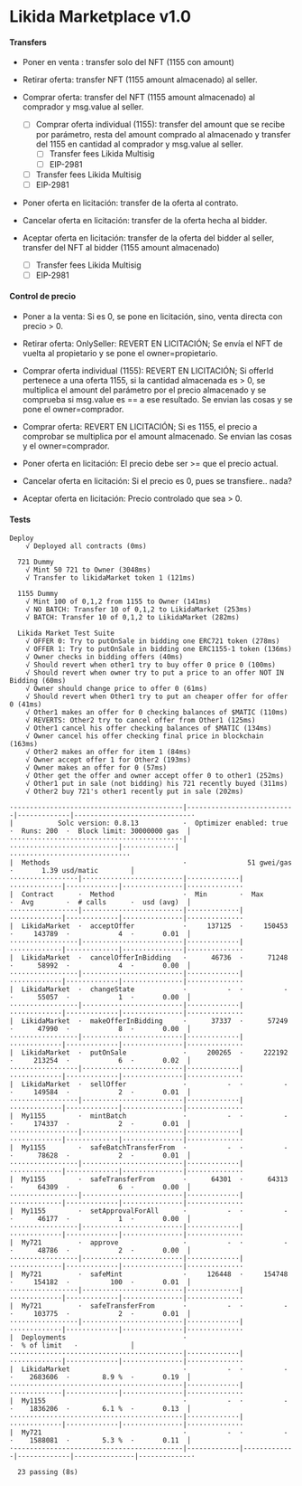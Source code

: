 
# Likida Marketplace v1.0

#### Transfers

- Poner en venta : transfer solo del NFT (1155 con amount)

- Retirar oferta: transfer NFT (1155 amount almacenado) al seller.

- Comprar oferta: transfer del NFT (1155 amount almacenado) al comprador y msg.value al seller. 

	- [ ] Comprar oferta individual (1155): transfer del amount que se recibe por parámetro, resta del amount comprado al almacenado y transfer del 1155 en cantidad al comprador y msg.value al seller.
		- [ ] Transfer fees Likida Multisig 
	 	- [ ] EIP-2981	
	- [ ] Transfer fees Likida Multisig
	- [ ] EIP-2981
	
- Poner oferta en licitación: transfer de la oferta al contrato.
- Cancelar oferta en licitación: transfer de la oferta hecha al bidder.

- Aceptar oferta en licitación: transfer de la oferta del bidder al seller, transfer del NFT al bidder (1155 amount almacenado)
	- [ ] Transfer fees Likida Multisig
	- [ ] EIP-2981 

#### Control de precio

- Poner a la venta: Si es 0, se pone en licitación, sino, venta directa con precio > 0.

- Retirar oferta: OnlySeller: REVERT EN LICITACIÓN; Se envía el NFT de vuelta al propietario y se pone el owner=propietario.

- Comprar oferta individual (1155): REVERT EN LICITACIÓN; Si offerId pertenece a una oferta 1155, si la cantidad almacenada es > 0, se multiplica el amount del parámetro por el precio almacenado y se comprueba si msg.value es == a ese resultado. Se envian las cosas y se pone el owner=comprador.

- Comprar oferta: REVERT EN LICITACIÓN; Si es 1155, el precio a comprobar se multiplica por el amount almacenado. Se envian las cosas y el owner=comprador. 

- Poner oferta en licitación: El precio debe ser >= que el precio actual.

- Cancelar oferta en licitación: Si el precio es 0, pues se transfiere.. nada?

- Aceptar oferta en licitación: Precio controlado que sea > 0.


#### Tests

```
Deploy
    √ Deployed all contracts (0ms)

  721 Dummy
    √ Mint 50 721 to Owner (3048ms)
    √ Transfer to likidaMarket token 1 (121ms)

  1155 Dummy
    √ Mint 100 of 0,1,2 from 1155 to Owner (141ms)
    √ NO BATCH: Transfer 10 of 0,1,2 to LikidaMarket (253ms)
    √ BATCH: Transfer 10 of 0,1,2 to LikidaMarket (282ms)

  Likida Market Test Suite
    √ OFFER 0: Try to putOnSale in bidding one ERC721 token (278ms)
    √ OFFER 1: Try to putOnSale in bidding one ERC1155-1 token (136ms)
    √ Owner checks in bidding offers (40ms)
    √ Should revert when other1 try to buy offer 0 price 0 (100ms)
    √ Should revert when owner try to put a price to an offer NOT IN Bidding (60ms)
    √ Owner should change price to offer 0 (61ms)
    √ Should revert when Other1 try to put an cheaper offer for offer 0 (41ms)
    √ Other1 makes an offer for 0 checking balances of $MATIC (110ms)
    √ REVERTS: Other2 try to cancel offer from Other1 (125ms)
    √ Other1 cancel his offer checking balances of $MATIC (134ms)
    √ Owner cancel his offer checking final price in blockchain (163ms)
    √ Other2 makes an offer for item 1 (84ms)
    √ Owner accept offer 1 for Other2 (193ms)
    √ Owner makes an offer for 0 (57ms)
    √ Other get the offer and owner accept offer 0 to other1 (252ms)
    √ Other1 put in sale (not bidding) his 721 recently buyed (311ms)
    √ Other2 buy 721's other1 recently put in sale (202ms)

·------------------------------------------|---------------------------|-------------|-----------------------------·
|           Solc version: 0.8.13           ·  Optimizer enabled: true  ·  Runs: 200  ·  Block limit: 30000000 gas  │
···········································|···························|·············|······························
|  Methods                                 ·               51 gwei/gas               ·       1.39 usd/matic        │
·················|·························|·············|·············|·············|···············|··············
|  Contract      ·  Method                 ·  Min        ·  Max        ·  Avg        ·  # calls      ·  usd (avg)  │
·················|·························|·············|·············|·············|···············|··············
|  LikidaMarket  ·  acceptOffer            ·     137125  ·     150453  ·     143789  ·            4  ·       0.01  │
·················|·························|·············|·············|·············|···············|··············
|  LikidaMarket  ·  cancelOfferInBidding   ·      46736  ·      71248  ·      58992  ·            4  ·       0.00  │
·················|·························|·············|·············|·············|···············|··············
|  LikidaMarket  ·  changeState            ·          -  ·          -  ·      55057  ·            1  ·       0.00  │
·················|·························|·············|·············|·············|···············|··············
|  LikidaMarket  ·  makeOfferInBidding     ·      37337  ·      57249  ·      47990  ·            8  ·       0.00  │
·················|·························|·············|·············|·············|···············|··············
|  LikidaMarket  ·  putOnSale              ·     200265  ·     222192  ·     213254  ·            6  ·       0.02  │
·················|·························|·············|·············|·············|···············|··············
|  LikidaMarket  ·  sellOffer              ·          -  ·          -  ·     149584  ·            2  ·       0.01  │
·················|·························|·············|·············|·············|···············|··············
|  My1155        ·  mintBatch              ·          -  ·          -  ·     174337  ·            2  ·       0.01  │
·················|·························|·············|·············|·············|···············|··············
|  My1155        ·  safeBatchTransferFrom  ·          -  ·          -  ·      78628  ·            2  ·       0.01  │
·················|·························|·············|·············|·············|···············|··············
|  My1155        ·  safeTransferFrom       ·      64301  ·      64313  ·      64309  ·            6  ·       0.00  │
·················|·························|·············|·············|·············|···············|··············
|  My1155        ·  setApprovalForAll      ·          -  ·          -  ·      46177  ·            1  ·       0.00  │
·················|·························|·············|·············|·············|···············|··············
|  My721         ·  approve                ·          -  ·          -  ·      48786  ·            2  ·       0.00  │
·················|·························|·············|·············|·············|···············|··············
|  My721         ·  safeMint               ·     126448  ·     154748  ·     154182  ·          100  ·       0.01  │
·················|·························|·············|·············|·············|···············|··············
|  My721         ·  safeTransferFrom       ·          -  ·          -  ·     103775  ·            2  ·       0.01  │
·················|·························|·············|·············|·············|···············|··············
|  Deployments                             ·                                         ·  % of limit   ·             │
···········································|·············|·············|·············|···············|··············
|  LikidaMarket                            ·          -  ·          -  ·    2683606  ·        8.9 %  ·       0.19  │
···········································|·············|·············|·············|···············|··············
|  My1155                                  ·          -  ·          -  ·    1836206  ·        6.1 %  ·       0.13  │
···········································|·············|·············|·············|···············|··············
|  My721                                   ·          -  ·          -  ·    1588081  ·        5.3 %  ·       0.11  │
·------------------------------------------|-------------|-------------|-------------|---------------|-------------·

  23 passing (8s)
```
